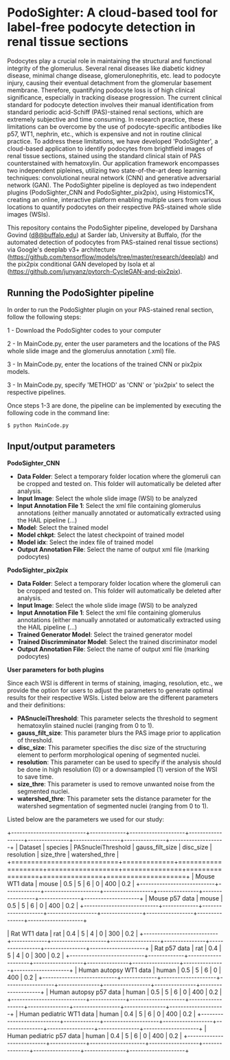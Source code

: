 PodoSighter: A cloud-based tool for label-free podocyte detection in renal tissue sections 
=============================================================================================

Podocytes play a crucial role in maintaining the structural and functional integrity of the glomerulus. Several renal diseases like diabetic kidney disease, minimal change disease, glomerulonephritis, etc. lead to podocyte injury, causing their eventual detachment from the glomerular basement membrane. Therefore, quantifying podocyte loss is of high clinical significance, especially in tracking disease progression. The current clinical standard for podocyte detection involves their manual identification from standard periodic acid-Schiff (PAS)-stained renal sections, which are extremely subjective and time consuming. In research practice, these limitations can be overcome by the use of podocyte-specific antibodies like p57, WT1, nephrin, etc., which is expensive and not in routine clinical practice. To address these limitations, we have developed 'PodoSighter', a cloud-based application to identify podocytes from brightfield images of renal tissue sections, stained using the standard clinical stain of PAS counterstained with hematoxylin. Our application framework encompasses two independent pipleines, utilizing two state-of-the-art deep learning techniques: convolutional neural network (CNN) and generative adversarial network (GAN). The PodoSighter pipeline is deployed as two independent plugins (PodoSighter_CNN and PodoSighter_pix2pix), using HistomicsTK, creating an online, interactive platform enabling multiple users from various locations to quantify podocytes on their respective PAS-stained whole slide images (WSIs). 

This repository contains the PodoSighter pipeline, developed by Darshana Govind (d8@buffalo.edu) at Sarder lab, University at Buffalo, (for the automated detection of podocytes from PAS-stained renal tissue sections) via Google's deeplab v3+ architecture (https://github.com/tensorflow/models/tree/master/research/deeplab) and the pix2pix conditional GAN developed by Isola et al (https://github.com/junyanz/pytorch-CycleGAN-and-pix2pix).


Running the PodoSighter pipeline
--------------------------------

In order to run the PodoSighter plugin on your PAS-stained renal section, follow the following steps:

1 - Download the PodoSighter codes to your computer

2 - In MainCode.py, enter the user parameters and the locations of the PAS whole slide image and the glomerulus annotation (.xml) file.

3 - In MainCode.py, enter the locations of the trained CNN or pix2pix models.

3 - In MainCode.py, specify 'METHOD' as 'CNN' or 'pix2pix' to select the respective pipelines.

Once steps 1-3 are done, the pipeline can be implemented by executing the following code in the command line:

```
$ python MainCode.py
```

## Input/output parameters

**PodoSighter_CNN**

- **Data Folder**: Select a temporary folder location where the glomeruli can be cropped and tested on. This folder will automatically be deleted after analysis.
- **Input Image**: Select the whole slide image (WSI) to be analyzed
- **Input Annotation File 1**: Select the xml file containing glomerulus annotations (either manually annotated or automatically extracted using the HAIL pipeline (...) 
- **Model**: Select the trained model
- **Model chkpt**: Select the latest checkpoint of trained model
- **Model idx**: Select the index file of trained model 
- **Output Annotation File**: Select the name of output xml file (marking podocytes)


**PodoSighter_pix2pix**

- **Data Folder**: Select a temporary folder location where the glomeruli can be cropped and tested on. This folder will automatically be deleted after analysis.
- **Input Image**: Select the whole slide image (WSI) to be analyzed
- **Input Annotation File 1**: Select the xml file containing glomerulus annotations (either manually annotated or automatically extracted using the HAIL pipeline (...) 
- **Trained Generator Model**: Select the trained generator model
- **Trained Discrimminator Model**: Select the trained discriminator model
- **Output Annotation File**: Select the name of output xml file (marking podocytes)



**User parameters for both plugins**

Since each WSI is different in terms of staining, imaging, resolution, etc., we provide the option for users to adjust the parameters to generate optimal results for their       respective WSIs. 
Listed below are the different parameters and their definitions:

- **PASnucleiThreshold**: This parameter selects the threshold to segment hematoxylin stained nuclei (ranging from 0 to 1).
- **gauss_filt_size**: This parameter blurs the PAS image prior to application of threshold.
- **disc_size**: This parameter specifies the disc size of the structuring element to perform morphological opening of segmented nuclei. 
- **resolution**: This parameter can be used to specify if the analysis should be done in high resolution (0) or a downsampled (1) version of the WSI to save time. 
- **size_thre**: This parameter is used to remove unwanted noise from the segmented nuclei.
- **watershed_thre**: This parameter sets the distance parameter for the watershed segmentation of segmented nuclei (ranging from 0 to 1).


Listed below are the parameters we used for our study:

+---------------------------+-------------+--------------------+------------------+---------------+-----------------+---------------+--------------------+
| Dataset                   | species     | PASnucleiThreshold | gauss_filt_size  | disc_size     | resolution      | size_thre     | watershed_thre     |
+===========================+=============+====================+==================+===============+=================+===============+====================+
| Mouse WT1 data            | mouse       | 0.5                | 5                | 6             | 0               | 400           | 0.2                |
+---------------------------+-------------+--------------------+------------------+---------------+-----------------+---------------+--------------------+
| Mouse p57 data            | mouse       | 0.5                | 5                | 6             | 0               | 400           | 0.2                |
+---------------------------+-------------+--------------------+------------------+---------------+-----------------+---------------+--------------------+

| Rat WT1 data              | rat         | 0.4                | 5                | 4             | 0               | 300           | 0.2                |
+---------------------------+-------------+--------------------+------------------+---------------+-----------------+---------------+--------------------+
| Rat p57 data              | rat         | 0.4                | 5                | 4             | 0               | 300           | 0.2                |
+---------------------------+-------------+--------------------+------------------+---------------+-----------------+---------------+--------------------+
| Human autopsy WT1 data    | human       | 0.5                | 5                | 6             | 0               | 400           | 0.2                |
+---------------------------+-------------+--------------------+------------------+---------------+-----------------+---------------+--------------------+
| Human autopsy p57 data    | human       | 0.5                | 5                | 6             | 0               | 400           | 0.2                |
+---------------------------+-------------+--------------------+------------------+---------------+-----------------+---------------+--------------------+
| Human pediatric WT1 data  | human       | 0.4                | 5                | 6             | 0               | 400           | 0.2                |
+---------------------------+-------------+--------------------+------------------+---------------+-----------------+---------------+--------------------+
| Human pediatric p57 data  | human       | 0.4                | 5                | 6             | 0               | 400           | 0.2                |
+---------------------------+-------------+--------------------+------------------+---------------+-----------------+---------------+--------------------+



